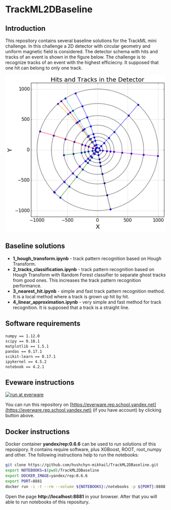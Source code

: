 # TrackML2DBaseline

## Introduction

This repository contains several baseline solutions for the TrackML mini challenge. In this challenge a 2D detector with circular geometry and uniform magnetic field is considered. The detector schema with hits and tracks of an event is shown in the figure below. The challenge is to recognize tracks of an event with the highest efficiecny. It supposed that one hit can belong to only one track. 

<img src="pic/detector.png" /> <br>

## Baseline solutions

* **1_hough_transform.ipynb** - track pattern recognition based on Hough Transform.
* **2_tracks_classification.ipynb** - track pattern recognition based on Hough Transform with Random Forest classifier to separate ghost tracks from good ones. This increases the track pattern recognition performance.
* **3_nearest_hit.ipynb** - simple and fast track pattern recognition method. It is a local method where a track is grown up hit by hit.
* **4_linear_approximation.ipynb** - very simple and fast method for track recognition. It is supposed that a track is a straight line.

## Software requirements

```
numpy == 1.12.0
scipy == 0.18.1
matplotlib == 1.5.1
pandas == 0.17.1
scikit-learn == 0.17.1
ipykernel == 4.5.2
notebook == 4.2.1
```

## Eveware instructions

[![run at everware](https://img.shields.io/badge/run%20me-@everware-blue.svg?style=flat)](https://everware.rep.school.yandex.net/hub/oauth_login?repourl=https://github.com/hushchyn-mikhail/TrackML2DBaseline)

You can run this repository on [https://everware.rep.school.yandex.net](https://everware.rep.school.yandex.net) (if you have account) by clicking button above.

## Docker instructions

Docker container **yandex/rep:0.6.6** can be used to run solutions of this reposipory. It contains require software, plus XGBoost, ROOT, root_numpy and other. The following instructions help to run the notebooks:

```bash
git clone https://github.com/hushchyn-mikhail/TrackML2DBaseline.git
export NOTEBOOKS=$(pwd)/TrackML2DBaseline
export DOCKER_IMAGE=yandex/rep:0.6.6
export PORT=8881
docker run -i -t --rm --volume ${NOTEBOOKS}:/notebooks -p ${PORT}:8888 ${DOCKER_IMAGE}
```

Open the page **http://localhost:8881** in your browser. After that you will able to run notebooks of this repositury.

